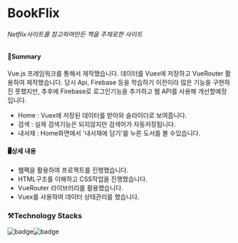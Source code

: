 <!--heading-->
# BookFlix
###### Netflix사이트를 참고하여만든 책을 주제로한 사이트


#### 📌Summary
Vue.js 프레임워크를 통해서 제작했습니다. 
데이터를 Vuex에 저장하고 VueRouter 활용하여 제작했습니다.
당시 Api, Firebase 등을 학습하기 이전이라 많은 기능을 구현하진 못했지만,
추후에 Firebase로 로그인기능을 추가하고 웹 API를 사용해 개선할예정입니다.

* Home : Vuex에 저장된 데이터를 받아와 슬라이더로 보여줍니다.
* 검색 : 실제 검색기능은 되지않지만 검색어가 자동저장됩니다.
* 내서재 : Home화면에서 '내서재에 담기'를 누른 도서를 볼 수있습니다.


#### 🖥️상세 내용
* 웹팩을 활용하여 프로젝트를 진행했습니다.
* HTML구조를 이해하고 CSS작업을 진행했습니다.
* VueRouter 라이브러리를 활용했습니다.
* Vuex를 사용하여 데이터 상태관리를 했습니다.



### ⚒️Technology Stacks
 <img alt="badge" src="https://img.shields.io/badge/Vue.js-4FC08D?style=for-the-badge&logo=Vue.js&logoColor=white"/><img alt="badge" src="https://img.shields.io/badge/GitHub-181717?style=for-the-badge&logo=GitHub&logoColor=white"/>
